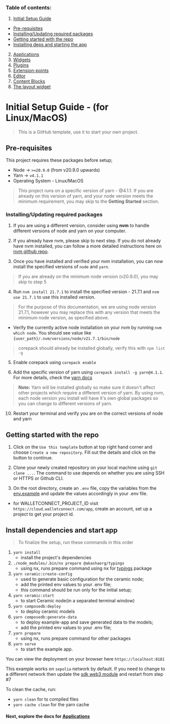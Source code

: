 ### Table of contents:
1. [Initial Setup Guide](#initial-setup-guide---for-linuxmacos)
  - [Pre-requisites](#pre-requisites) 
  - [Installing/Updating required packages](#installingupdating-required-packages)
  - [Getting started with the repo](#getting-started-with-the-repo)
  - [Installing deps and starting the app](#install-dependencies-and-start-app)
2. [Applications](./documentation/APPS.md)
3. [Widgets](./documentation/WIDGETS.md)
4. [Plugins](./documentation/PLUGINS.md)
5. [Extension-points](./documentation/EXTENSIONS.MD)
6. [Editor](./documentation/EDITOR.md)
7. [Content Blocks](./documentation/CONTENT_BLOCKS.md)
8. [The layout widget](./documentation/layout-widget.md)


# Initial Setup Guide - (for Linux/MacOS)

> This is a GitHub template, use it to start your own project.

## Pre-requisites
This project requires these packages before setup;

- Node -> `>=20.9.0` (from v20.9.0 upwards)
- Yarn -> `v4.1.1`
- Operating System - Linux/MacOS

> This project runs on a specific version of yarn - @4.1.1. If you are already on this version of yarn, and your node version meets the minimum requirement, you may skip to the **Getting Started** section.

### Installing/Updating required packages

1. If you are using a different version, consider using **nvm** to handle different versions of node and yarn on your computer.

2. If you already have nvm, please skip to next step. If you do not already have nvm installed, you can follow a more detailed instructions here on [nvm github repo](https://github.com/nvm-sh/nvm).

3. Once you have installed and verified your nvm installation, you can now install the specified versions of `node` and `yarn`.
  > If you are already on the minimum node version (v20.9.0), you may skip to step 5

4. Run `nvm install 21.7.1` to install the specified version - 21.7.1 and `nvm use 21.7.1` to use this installed version.

> For the purpose of this documentation, we are using node version 21.7.1, however you may replace this with any version that meets the minimum node version, as specified above.

- Verify the currently active node installation on your nvm by running `nvm which node`. You should see value like `{user_path}/.nvm/versions/node/v21.7.1/bin/node`

> corepack should already be installed globally, verify this with `npm list -g`

5. Enable corepack using `corepack enable`

6. Add the specific version of yarn using `corepack install -g yarn@4.1.1`. For more details, check the [yarn docs](https://yarnpkg.com/getting-started/install)

> **Note:** Yarn will be installed globally so make sure it doesn't affect other projects which require a different version of yarn. By using nvm, each node version you install will have it's own global packages so you can change to different versions of yarn.

10. Restart your terminal and verify you are on the correct versions of node and yarn

## Getting started with the repo

1. Click on the `Use this template` button at top right hand corner and choose `Create a new repository`. Fill out the details and click on the button to continue.

2. Clone your newly created repository on your local machine using `git clone ...`. The command to use depends on whether you are using SSH or HTTPS or Github CLI.

3. On the root directory, create an `.env` file, copy the variables from the [env.example](.env.example) and update the values accordingly in your .env file.
- for WALLETCONNECT_PROJECT_ID visit `https://cloud.walletconnect.com/app`, create an account, set up a project to get your project id.

## Install dependencies and start app
> To finalize the setup, run these commands in this order

1. `yarn install`
   - install the project's dependencies
2. `./node_modules/.bin/nx prepare @akashaorg/typings` 
   - using nx, runs prepare command using nx for [typings](./libs/typings/package.json) package
3. `yarn ceramic:create-config`
   - used to generate basic configuration for the ceramic node;
   - add the printed env values to your .env file;
   - this command should be run only for the initial setup; 
4. `yarn ceramic:start`
   - to start Ceramic node(in a separated terminal window)
5. `yarn composedb:deploy`
   - to deploy ceramic models
6. `yarn composedb:generate-data`
   - to deploy example-app and save generated data to the models;
   - add the printed env values to your .env file;
7. `yarn prepare`
   - using nx, runs prepare command for other packages
8. `yarn serve` 
   - to start the example app.

You can view the deployment on your browser here `https://localhost:8181`

This example works on `sepolia` network by default.
If you need to change to a different network then update the [sdk web3 module](./libs/sdk/src/common/web3.connector.ts) and restart from step #7

To clean the cache, run:
- `yarn clean` for ts compiled files 
- `yarn cache clean` for the yarn cache 

#### Next, explore the docs for [Applications](./documentation/APPS.md)
